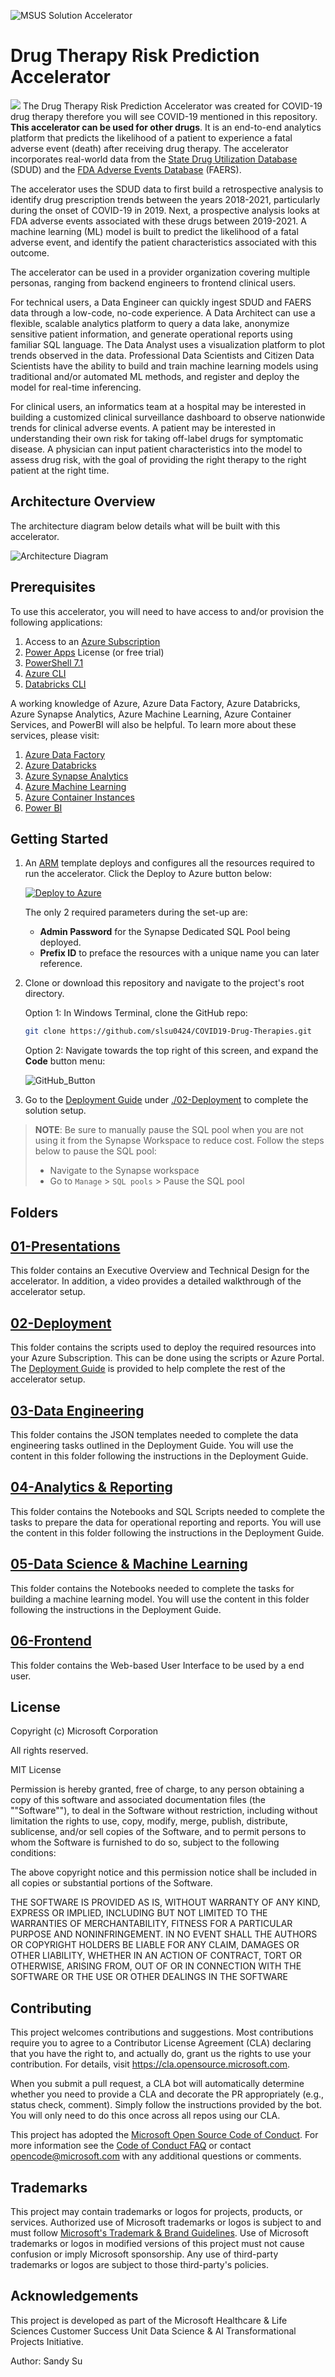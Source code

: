 ![MSUS Solution Accelerator](./images/MSUS%20Solution%20Accelerator%20Banner%20Two_981.png)

# Drug Therapy Risk Prediction Accelerator

![](Resource_Deployment/img/banner.png)
The Drug Therapy Risk Prediction Accelerator was created for COVID-19 drug therapy therefore you will see COVID-19 mentioned in this repository. **This accelerator can be used for other drugs**. It is an end-to-end analytics platform that predicts the likelihood of a patient to experience a fatal adverse event (death) after receiving drug therapy. The accelerator incorporates real-world data from the [State Drug Utilization Database](https://www.medicaid.gov/medicaid/prescription-drugs/state-drug-utilization-data/index.html) (SDUD) and the [FDA Adverse Events Database](https://www.fda.gov/drugs/drug-approvals-and-databases/fda-adverse-event-reporting-system-faers) (FAERS).   

The accelerator uses the SDUD data to first build a retrospective analysis to identify drug prescription trends between the years 2018-2021, particularly during the onset of COVID-19 in 2019. Next, a prospective analysis looks at FDA adverse events associated with these drugs between 2019-2021. A machine learning (ML) model is built to predict the likelihood of a fatal adverse event, and identify the patient characteristics associated with this outcome.    

The accelerator can be used in a provider organization covering multiple personas, ranging from backend engineers to frontend clinical users. 

For technical users, a Data Engineer can quickly ingest SDUD and FAERS data through a low-code, no-code experience. A Data Architect can use a flexible, scalable analytics platform to query a data lake, anonymize sensitive patient information, and generate operational reports using familiar SQL language. The Data Analyst uses a visualization platform to plot trends observed in the data. Professional Data Scientists and Citizen Data Scientists have the ability to build and train machine learning models using traditional and/or automated ML methods, and register and deploy the model for real-time inferencing. 

For clinical users, an informatics team at a hospital may be interested in building a customized clinical surveillance dashboard to observe nationwide trends for clinical adverse events. A patient may be interested in understanding their own risk for taking off-label drugs for symptomatic disease. A physician can input patient characteristics into the model to assess drug risk, with the goal of providing the right therapy to the right patient at the right time.

## Architecture Overview
The architecture diagram below details what will be built with this accelerator.

![Architecture Diagram](./images/Slide1.PNG)

## Prerequisites
To use this accelerator, you will need to have access to and/or provision the following applications:

1. Access to an [Azure Subscription ](http://portal.azure.com)
2. [Power Apps](http://www.powerapps.com) License (or free trial)
3. [PowerShell 7.1](https://docs.microsoft.com/en-us/powershell/scripting/install/installing-powershell?view=powershell-7.1)
4. [Azure CLI](https://docs.microsoft.com/en-us/cli/azure/install-azure-cli)
5. [Databricks CLI](https://docs.microsoft.com/en-us/azure/databricks/dev-tools/cli/)

A working knowledge of Azure, Azure Data Factory, Azure Databricks, Azure Synapse Analytics, Azure Machine Learning, Azure Container Services, and PowerBI will also be helpful.  To learn more about these services, please visit:
1. [Azure Data Factory](https://azure.microsoft.com/en-us/services/data-factory/)
2. [Azure Databricks](https://azure.microsoft.com/en-us/services/databricks/)
3. [Azure Synapse Analytics](https://azure.microsoft.com/en-us/services/synapse-analytics/)
4. [Azure Machine Learning](https://azure.microsoft.com/en-us/services/machine-learning/)
5. [Azure Container Instances](https://azure.microsoft.com/en-us/services/container-instances/)
5. [Power BI](https://azure.microsoft.com/en-us/services/kubernetes-service/)


## Getting Started
1. An [ARM](https://docs.microsoft.com/en-us/azure/azure-resource-manager/templates/overview) template deploys and configures all the resources required to run the accelerator. Click the Deploy to Azure button below:

    [![Deploy to Azure](https://aka.ms/deploytoazurebutton)](https://portal.azure.com/#create/Microsoft.Template/uri/https%3A%2F%2Fraw.githubusercontent.com%2Fslsu0424%2FCOVID19-Drug-Therapies%2Fmain%2F02-Deployment%2Fcovid_azuredeploy.json)

    The only 2 required parameters during the set-up are:

    - **Admin Password** for the Synapse Dedicated SQL Pool being deployed.
    - **Prefix ID** to preface the resources with a unique name you can later reference.

2. Clone or download this repository and navigate to the project's root directory.

    Option 1: In Windows Terminal, clone the GitHub repo:

      ```bash
      git clone https://github.com/slsu0424/COVID19-Drug-Therapies.git
      ```

    Option 2: Navigate towards the top right of this screen, and expand the **Code** button menu:

      ![GitHub_Button](./images/githubdownload.png)

  
3. Go to the [Deployment Guide](./02-Deployment/Deployment.md) under [./02-Deployment](./02-Deployment) to complete the solution setup.

  > **NOTE**: Be sure to manually pause the SQL pool when you are not using it from the Synapse Workspace to reduce cost. Follow the steps below to pause the SQL pool:  
  > * Navigate to the Synapse workspace
  > *  Go to `Manage` > `SQL pools` > Pause the SQL pool 

## Folders
## [01-Presentations](./01-Presentations)
This folder contains an Executive Overview and Technical Design for the accelerator. In addition, a video provides a detailed walkthrough of the accelerator setup.

## [02-Deployment](./02-Deployment)
This folder contains the scripts used to deploy the required resources into your Azure Subscription. This can be done using the scripts or Azure Portal.  The [Deployment Guide](./02-Deployment/Deployment.md) is provided to help complete the rest of the accelerator setup.

## [03-Data Engineering](./03-DataEngineering)
This folder contains the JSON templates needed to complete the data engineering tasks outlined in the Deployment Guide. You will use the content in this folder following the instructions in the Deployment Guide.

## [04-Analytics & Reporting](./04-Analytics&Reporting)
This folder contains the Notebooks and SQL Scripts needed to complete the tasks to prepare the data for operational reporting and reports. You will use the content in this folder following the instructions in the Deployment Guide.

## [05-Data Science & Machine Learning](./05-DataScience&MachineLearning)
This folder contains the Notebooks needed to complete the tasks for building a machine learning model. You will use the content in this folder following the instructions in the Deployment Guide.

## [06-Frontend](./06-FrontEnd)
This folder contains the Web-based User Interface to be used by a end user.

## License

Copyright (c) Microsoft Corporation

All rights reserved.

MIT License

Permission is hereby granted, free of charge, to any person obtaining a copy of this software and associated documentation files (the ""Software""), to deal in the Software without restriction, including without limitation the rights to use, copy, modify, merge, publish, distribute, sublicense, and/or sell copies of the Software, and to permit persons to whom the Software is furnished to do so, subject to the following conditions:

The above copyright notice and this permission notice shall be included in all copies or substantial portions of the Software.

THE SOFTWARE IS PROVIDED AS IS, WITHOUT WARRANTY OF ANY KIND, EXPRESS OR IMPLIED, INCLUDING BUT NOT LIMITED TO THE WARRANTIES OF MERCHANTABILITY, FITNESS FOR A PARTICULAR PURPOSE AND NONINFRINGEMENT. IN NO EVENT SHALL THE AUTHORS OR COPYRIGHT HOLDERS BE LIABLE FOR ANY CLAIM, DAMAGES OR OTHER LIABILITY, WHETHER IN AN ACTION OF CONTRACT, TORT OR OTHERWISE, ARISING FROM, OUT OF OR IN CONNECTION WITH THE SOFTWARE OR THE USE OR OTHER DEALINGS IN THE SOFTWARE

## Contributing

This project welcomes contributions and suggestions.  Most contributions require you to agree to a
Contributor License Agreement (CLA) declaring that you have the right to, and actually do, grant us
the rights to use your contribution. For details, visit https://cla.opensource.microsoft.com.

When you submit a pull request, a CLA bot will automatically determine whether you need to provide
a CLA and decorate the PR appropriately (e.g., status check, comment). Simply follow the instructions
provided by the bot. You will only need to do this once across all repos using our CLA.

This project has adopted the [Microsoft Open Source Code of Conduct](https://opensource.microsoft.com/codeofconduct/).
For more information see the [Code of Conduct FAQ](https://opensource.microsoft.com/codeofconduct/faq/) or
contact [opencode@microsoft.com](mailto:opencode@microsoft.com) with any additional questions or comments.

## Trademarks

This project may contain trademarks or logos for projects, products, or services. Authorized use of Microsoft
trademarks or logos is subject to and must follow
[Microsoft's Trademark & Brand Guidelines](https://www.microsoft.com/en-us/legal/intellectualproperty/trademarks/usage/general).
Use of Microsoft trademarks or logos in modified versions of this project must not cause confusion or imply Microsoft sponsorship.
Any use of third-party trademarks or logos are subject to those third-party's policies.

## Acknowledgements

This project is developed as part of the Microsoft Healthcare & Life Sciences Customer Success Unit Data Science & AI Transformational Projects Initiative.

Author: Sandy Su
